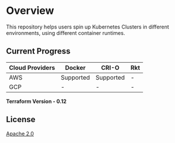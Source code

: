# Overview

This repository helps users spin up Kubernetes Clusters in different environments, using different container runtimes.

## Current Progress

Cloud Providers | Docker        | CRI-O      | Rkt       |
--------------- | ------------- | -----------| ----------|
AWS             | Supported     | Supported  | -         |
GCP             | -             | -          | -         |


**Terraform Version - 0.12**

## License
[Apache 2.0](https://choosealicense.com/licenses/apache-2.0/)